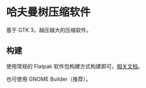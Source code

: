 # 哈夫曼树压缩软件

基于 GTK 3，越压越大的压缩软件。

## 构建

使用常规的 Flatpak 软件包构建方式构建即可，[相关文档](https://docs.flatpak.org/)。

也可使用 GNOME Builder（推荐）。
